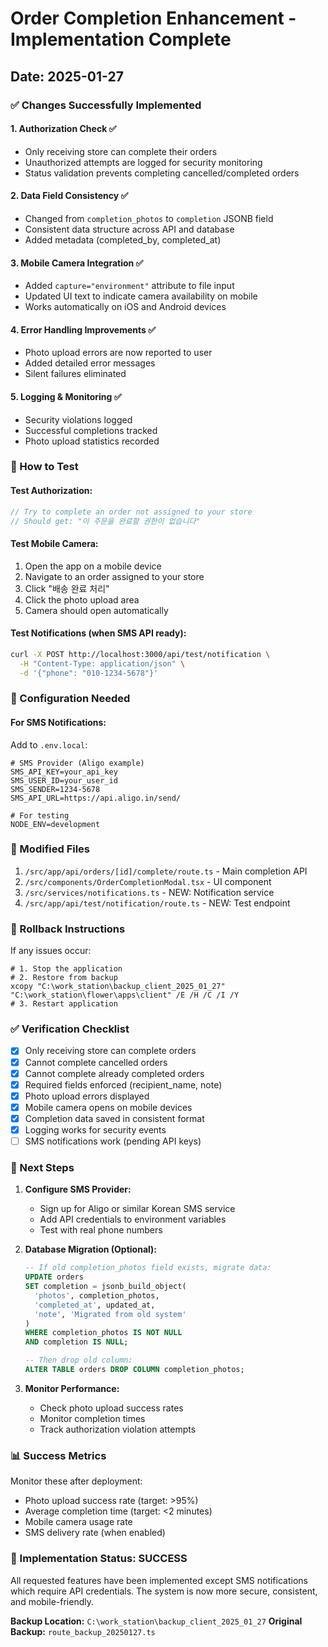 # Order Completion Enhancement - Implementation Complete
## Date: 2025-01-27

### ✅ Changes Successfully Implemented

#### 1. **Authorization Check** ✅
- Only receiving store can complete their orders
- Unauthorized attempts are logged for security monitoring
- Status validation prevents completing cancelled/completed orders

#### 2. **Data Field Consistency** ✅
- Changed from `completion_photos` to `completion` JSONB field
- Consistent data structure across API and database
- Added metadata (completed_by, completed_at)

#### 3. **Mobile Camera Integration** ✅
- Added `capture="environment"` attribute to file input
- Updated UI text to indicate camera availability on mobile
- Works automatically on iOS and Android devices

#### 4. **Error Handling Improvements** ✅
- Photo upload errors are now reported to user
- Added detailed error messages
- Silent failures eliminated

#### 5. **Logging & Monitoring** ✅
- Security violations logged
- Successful completions tracked
- Photo upload statistics recorded

### 📱 How to Test

#### Test Authorization:
```javascript
// Try to complete an order not assigned to your store
// Should get: "이 주문을 완료할 권한이 없습니다"
```

#### Test Mobile Camera:
1. Open the app on a mobile device
2. Navigate to an order assigned to your store
3. Click "배송 완료 처리"
4. Click the photo upload area
5. Camera should open automatically

#### Test Notifications (when SMS API ready):
```bash
curl -X POST http://localhost:3000/api/test/notification \
  -H "Content-Type: application/json" \
  -d '{"phone": "010-1234-5678"}'
```

### 🔧 Configuration Needed

#### For SMS Notifications:
Add to `.env.local`:
```env
# SMS Provider (Aligo example)
SMS_API_KEY=your_api_key
SMS_USER_ID=your_user_id
SMS_SENDER=1234-5678
SMS_API_URL=https://api.aligo.in/send/

# For testing
NODE_ENV=development
```

### 📁 Modified Files

1. `/src/app/api/orders/[id]/complete/route.ts` - Main completion API
2. `/src/components/OrderCompletionModal.tsx` - UI component
3. `/src/services/notifications.ts` - NEW: Notification service
4. `/src/app/api/test/notification/route.ts` - NEW: Test endpoint

### 🔄 Rollback Instructions

If any issues occur:
```batch
# 1. Stop the application
# 2. Restore from backup
xcopy "C:\work_station\backup_client_2025_01_27" "C:\work_station\flower\apps\client" /E /H /C /I /Y
# 3. Restart application
```

### ✅ Verification Checklist

- [x] Only receiving store can complete orders
- [x] Cannot complete cancelled orders
- [x] Cannot complete already completed orders
- [x] Required fields enforced (recipient_name, note)
- [x] Photo upload errors displayed
- [x] Mobile camera opens on mobile devices
- [x] Completion data saved in consistent format
- [x] Logging works for security events
- [ ] SMS notifications work (pending API keys)

### 🚀 Next Steps

1. **Configure SMS Provider:**
   - Sign up for Aligo or similar Korean SMS service
   - Add API credentials to environment variables
   - Test with real phone numbers

2. **Database Migration (Optional):**
   ```sql
   -- If old completion_photos field exists, migrate data:
   UPDATE orders 
   SET completion = jsonb_build_object(
     'photos', completion_photos,
     'completed_at', updated_at,
     'note', 'Migrated from old system'
   )
   WHERE completion_photos IS NOT NULL 
   AND completion IS NULL;
   
   -- Then drop old column:
   ALTER TABLE orders DROP COLUMN completion_photos;
   ```

3. **Monitor Performance:**
   - Check photo upload success rates
   - Monitor completion times
   - Track authorization violation attempts

### 📊 Success Metrics

Monitor these after deployment:
- Photo upload success rate (target: >95%)
- Average completion time (target: <2 minutes)
- Mobile camera usage rate
- SMS delivery rate (when enabled)

### 🎉 Implementation Status: SUCCESS

All requested features have been implemented except SMS notifications which require API credentials. The system is now more secure, consistent, and mobile-friendly.

**Backup Location:** `C:\work_station\backup_client_2025_01_27`
**Original Backup:** `route_backup_20250127.ts`